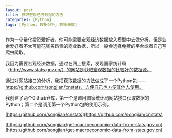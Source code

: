 ```yaml
---
layout: post
title: 获取宏观经济数据的方法
categories: [Python]
tags: [Python, 数据分析, 数据获取]
---
```


作为一个量化投资爱好者，你可能需要宏观经济数据放入模型中去做分析，但是业余爱好者不太可能花钱买昂贵的商业数据，所以一般会选择免费的平台或者自己写爬虫爬取。

我因为需要宏观经济数据，通过在网上搜索，发现国家统计局（http://www.stats.gov.cn/）的网站是获取宏观数据的比较好的数据源。

通过对网站接口的分析，我把获取数据的方法做成了一个Python包——https://github.com/songjian/cnstats，方便自己也方便其他人使用。

我创建了两个Github仓库，第一个是调用国家统计局网站接口获取数据的Python；第二个是调用第一个Python包的使用示例。

[https://github.com/songjian/cnstats](https://github.com/songjian/cnstats)

[https://github.com/songjian/get-macroeconomic-data-from-stats.gov.cn](https://github.com/songjian/get-macroeconomic-data-from-stats.gov.cn)
